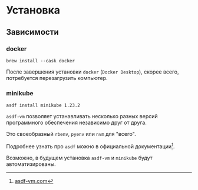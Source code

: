# Установка

## Зависимости

### docker

```shell
brew install --cask docker
```

После завершения установки `docker` (`Docker Desktop`), скорее всего,
потребуется перезагрузить компьютер.

### minikube

```shell
asdf install minikube 1.23.2
```

`asdf-vm` позволяет устанавливать несколько разных версий программного
обеспечения независимо друг от друга.

Это своеобразный `rbenv`, `pyenv` или `nvm` для "всего".

Подробнее узнать про `asdf` можно
в официальной документации[^1].

Возможно, в будущем установка `asdf-vm` и `minikube` будут автоматизированы.

[^1]: [asdf-vm.com](https://asdf-vm.com/)
